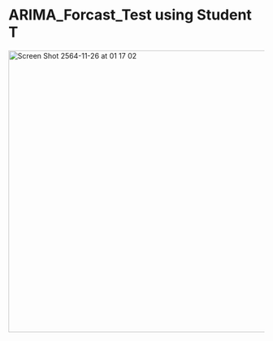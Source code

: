 # ARIMA_Forcast_Test using Student T

<img width="554" alt="Screen Shot 2564-11-26 at 01 17 02" src="https://user-images.githubusercontent.com/86531591/143487236-19a40e7e-8c6c-412a-8d45-168f4273db3a.png">
